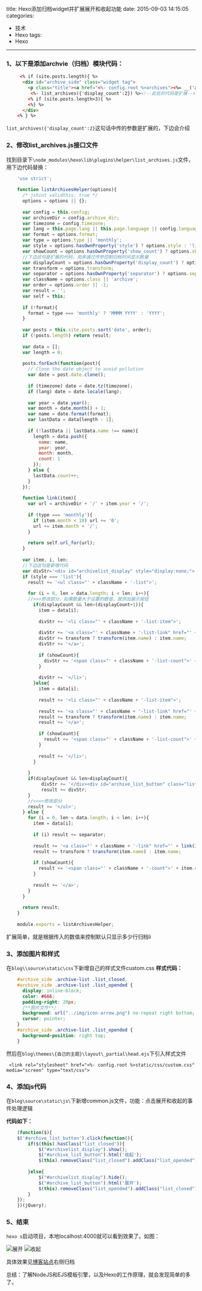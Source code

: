 title: Hexo添加归档widget并扩展展开和收起功能
date: 2015-09-03 14:15:05
categories:
- 技术
- Hexo
tags:
- Hexo

---

### 1、以下是添加archvie（归档）模块代码：
   
```html
     <% if (site.posts.length){ %>
      <div id="archive_side" class="widget tag">
        <p class="title"><a href="<%- config.root %>archives"><%= __('archive_a') %></a></p>
       	 <%- list_archives({'display_count':2}) %><!--此处的代码是扩展-->
        <% if (site.posts.length>3){ %>
        <%} %>
      </div>
    <% } %>
```
`list_archives({'display_count':2}`这句话中传的参数是扩展的，下边会介绍

<!--more-->

### 2、修改list_archives.js接口文件

找到目录下`\node_modules\hexo\lib\plugins\helper\list_archives.js`文件，用下边代码替换：

```JavaScript
    'use strict';
    
    function listArchivesHelper(options){
      /* jshint validthis: true */
      options = options || {};
    
      var config = this.config;
      var archiveDir = config.archive_dir;
      var timezone = config.timezone;
      var lang = this.page.lang || this.page.language || config.language;
      var format = options.format;
      var type = options.type || 'monthly';
      var style = options.hasOwnProperty('style') ? options.style : 'list';
      var showCount = options.hasOwnProperty('show_count') ? options.show_count : true;
      //下边这句是扩展的代码，用来通过传参控制归档时间显示数量
      var displayCount = options.hasOwnProperty('display_count') ? options.display_count : null;
      var transform = options.transform;
      var separator = options.hasOwnProperty('separator') ? options.separator : ', ';
      var className = options.class || 'archive';
      var order = options.order || -1;
      var result = '';
      var self = this;
    
      if (!format){
        format = type === 'monthly' ? 'MMMM YYYY' : 'YYYY';
      }
    
      var posts = this.site.posts.sort('date', order);
      if (!posts.length) return result;
    
      var data = [];
      var length = 0;
    
      posts.forEach(function(post){
        // Clone the date object to avoid pollution
        var date = post.date.clone();
    
        if (timezone) date = date.tz(timezone);
        if (lang) date = date.locale(lang);
    
        var year = date.year();
        var month = date.month() + 1;
        var name = date.format(format);
        var lastData = data[length - 1];
    
        if (!lastData || lastData.name !== name){
          length = data.push({
            name: name,
            year: year,
            month: month,
            count: 1
          });
        } else {
          lastData.count++;
        }
      });
    
      function link(item){
        var url = archiveDir + '/' + item.year + '/';
    
        if (type === 'monthly'){
          if (item.month < 10) url += '0';
          url += item.month + '/';
        }
    
        return self.url_for(url);
      }
    
      var item, i, len;
      //下边这句是新增代码
      var divStr='<div id="archivelist_display" style="display:none;">';
      if (style === 'list'){
        result += '<ul class="' + className + '-list">';
    
        for (i = 0, len = data.length; i < len; i++){
        //>>>修改部分，如果数量大于设置的数值，就添加展示按钮
          if(displayCount && len>(displayCount+1)){
            item = data[i];
    
            divStr += '<li class="' + className + '-list-item">';
    
            divStr += '<a class="' + className + '-list-link" href="' + link(item) + '">';
            divStr += transform ? transform(item.name) : item.name;
            divStr += '</a>';
    
            if (showCount){
              divStr += '<span class="' + className + '-list-count">' + item.count + '</span>';
            }
    
            divStr += '</li>';
          }else{
            item = data[i];
    
            result += '<li class="' + className + '-list-item">';
    
            result += '<a class="' + className + '-list-link" href="' + link(item) + '">';
            result += transform ? transform(item.name) : item.name;
            result += '</a>';
    
            if (showCount){
              result += '<span class="' + className + '-list-count">' + item.count + '</span>';
            }
    
            result += '</li>';
          }
          
        }
        if(displayCount && len>displayCount){
             divStr += '</div><div id="archive_list_button" class="list_closed">展开</div>';
             result += divStr;
        }
        //<<<<修改部分
        result += '</ul>';
      } else {
        for (i = 0, len = data.length; i < len; i++){
          item = data[i];
    
          if (i) result += separator;
    
          result += '<a class="' + className + '-link" href="' + link(item) + '">';
          result += transform ? transform(item.name) : item.name;
    
          if (showCount){
            result += '<span class="' + className + '-count">' + item.count + '</span>';
          }
    
          result += '</a>';
        }
      }
    
      return result;
    }
    
    module.exports = listArchivesHelper;
```
扩展简单，就是根据传入的数值来控制默认只显示多少行归档li

### 3、添加图片和样式
在`blog\\source\static\css`下新增自己的样式文件custom.css
**样式代码：**
```css
    #archive_side .archive-list .list_closed,
    #archive_side .archive-list .list_opended {
      display: inline-block;
      color: #666;
      padding-right: 20px;
      /**图片文件**/
      background: url("../img/icon-arrow.png") no-repeat right bottom;
      cursor: pointer;
    }
    #archive_side .archive-list .list_opended {
      background-position: right top;
    }

```
然后在`blog\themes\{自己的主题}\layout\_partial\head.ejs`下引入样式文件

     <link rel="stylesheet" href="<%- config.root %>static/css/custom.css" media="screen" type="text/css">

### 4、添加js代码

 在`blog\source\static\js\`下新增common.js文件，功能：点击展开和收起的事件处理逻辑
 
**代码如下：**
```javascript
    (function($){
	$('#archive_list_button').click(function(){
		if($(this).hasClass("list_closed")){
			$("#archivelist_display").show();
			$("#archive_list_button").html('收起');
			$(this).removeClass("list_closed").addClass("list_opended");
			
		}else{
			$("#archivelist_display").hide();
			$("#archive_list_button").html('展开');
			$(this).removeClass("list_opended").addClass("list_closed");
		}
	});
    })(jQuery);

```
    
    
### 5、结束

`hexo s`启动项目，本地localhost:4000就可以看到效果了。如图：

![展开][1]
![收起][2]

具体效果见[博客站点][3]右侧归档


  [1]: https://giscafer.github.io/static/img/hexo-archive-setting01.png
  [2]: https://giscafer.github.io/static/img/hexo-archive-setting02.png
  [3]: http://giscafer.com
  
  
总结：了解NodeJS和EJS模板引擎，以及Hexo的工作原理，就会发现简单的多了。